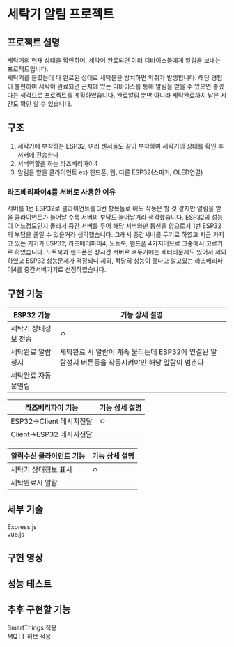# 세탁기 알림 프로젝트
## 프로젝트 설명
세탁기의 현재 상태을 확인하며, 세탁이 완료되면 여러 디바이스들에게 알림을 보내는 프로젝트입니다.  
세탁기를 돌렸는데 다 완료된 상태로 세탁물을 방치하면 악취가 발생합니다. 해당 경험이 불편하여 세탁이 완료되면 근처에 있는 디바이스를 통해 알림을 받을 수 있으면 좋겠다는 생각으로 프로젝트를 계획하였습니다. 완료알림 뿐만 아니라 세탁완료까지 남은 시간도 확인 할 수 있습니다.



## 구조
1. 세탁기에 부착하는 ESP32, 여러 센서들도 같이 부착하여 세탁기의 상태를 확인 후 서버에 전송한다
2. 서버역할을 하는 라즈베리파이4
3. 알림을 받을 클라이언트 ex) 핸드폰, 웹, 다른 ESP32(스피커, OLED연결)

### 라즈베리파이4를 서버로 사용한 이유  
서버를 1번 ESP32로 클라이언트를 3번 항목들로 해도 작동은 할 것 같지만  알림을 받을 클라이언트가 늘어날 수록 서버의 부담도 늘어날거라 생각했습니다. ESP32의 성능이 어느정도인지 몰라서 중간 서버를 두어 해당 서버와만 통신을 함으로서 1번 ESP32의 부담을 줄일 수 있을거라 생각했습니다. 그래서 중간서버를 두기로 하였고 지금 가지고 있는 기기가 ESP32, 라즈베리파이4, 노트북, 핸드폰 4가지이므로 그중에서 고르기로 하였습니다. 노트북과 핸드폰은 장시간 서버로 켜두기에는 배터리문제도 있어서 제외하였고 ESP32 성능문제가 걱정되니 제외, 적당히 성능이 좋다고 알고있는 라즈베리파이4를 중간서버기기로 선정하였습니다. 

## 구현 기능

|ESP32 기능|기능 상세 설명|
|--|--|
|세탁기 상태정보 전송|ㅇ|
|세탁완료 알람 정지|세탁완료 시 알람이 계속 울리는데 ESP32에 연결된 알람정지 버튼등을 작동시켜야만 해당 알람이 멈춘다 |
|세탁완료 자동문열림||

|라즈베리파이 기능|기능 상세 설명|
|--|--|
|ESP32->Client 메시지전달|ㅇ|
|Client->ESP32 메시지전달||

|알림수신 클라이언트 기능|기능 상세 설명|
|--|--|
|세탁기 상태정보 표시|ㅇ|
|세탁완료시 알람||


## 세부 기술
Express.js  
vue.js
## 구현 영상
## 성능 테스트
## 추후 구현할 기능
SmartThings 적용  
MQTT 허브 적용